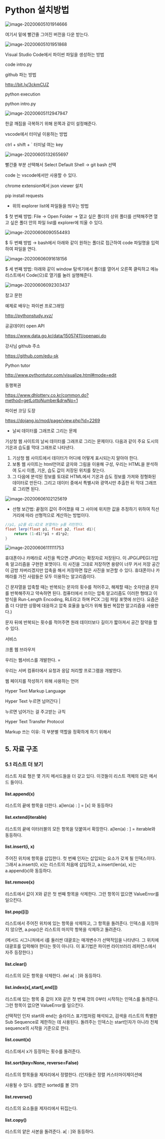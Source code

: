 # Python 설치방법





![image-20200605101914666](images/image-20200605101914666.png)



여기서 밑에 빨간줄 그어진 버전을 다운 받는다.

![image-20200605101951868](images/image-20200605101951868.png)

Visual Studio Code에서 파이썬 파일을 생성하는 방법

code intro.py

github 파는 방법





http://bit.ly/3ckmCUZ

python execution

python intro.py





![image-20200605112947947](images/image-20200605112947947.png)

한글 깨짐을 극복하기 위해 왼쪽과 같이 설정해준다.



vscode에서 터미널 이용하는 방법



ctrl + shift + ` 터미널 여는 key



![image-20200605132655697](images/image-20200605132655697.png)

빨간줄 부분 선택해서 Select Default Shell -> git bash 선택



code 는 vscode에서만 사용할 수 있다.

chrome extension에서 json viewer 설치



pip install requests



* 위의 explorer list에 파일들을 띄우는 방법

$ 첫 번째 방법: File → Open Folder → 열고 싶은 폴더의 상위 폴더를 선택해주면 열고 싶은 폴더 안의 파일 list를 explorer에 띄울 수 있다. 

![image-20200606090554493](images/image-20200606090554493.png)

$ 두 번째 방법 → bash에서 아래와 같이 원하는 폴더로 접근하여 code 파일명을 입력하여 파일을 연다.

![image-20200606091618156](images/image-20200606091618156.png)

$ 세 번째 방법: 아래와 같이 window 탐색기에서 폴더를 열어서 오른쪽 클릭하고 메뉴 리스트에서 Code(으)로 열기를 눌러 실행해준다.

![image-20200606092303437](images/image-20200606092303437.png)

참고 문헌

예제로 배우는 파이썬 프로그래밍

http://pythonstudy.xyz/

공공데이터 open API

https://www.data.go.kr/data/15057411/openapi.do

강사님 github 주소

https://github.com/edu-sk

Python tutor

http://www.pythontutor.com/visualize.html#mode=edit

동행복권

https://www.dhlottery.co.kr/common.do?method=getLottoNumber&drwNo=1

파이썬 코딩 도장

https://dojang.io/mod/page/view.php?id=2269



* 날씨 데이터를 그래프로 그리는 문제

기상청 웹 사이트의 날씨 데이터를 그래프로 그리는 문제이다. 다음과 같이  주요 도시의 기온과 습도를 막대 그래프로 나타낸다.

1. 기상청 웹 사이트에서 데이터가 어디에 어떻게 표시되는지 알아야 한다.
2. 보통 웹 사이트는 html언어로 글자와 그림을 이용해 구성, 우리는 HTML을 분석하여 도시 이름, 기온, 습도 값이 저장된 위치를 찾는다.
3. 그 다음에 분석된 정보를 토대로 HTML에서 기온과 습도 정보를 가져와 정형화된 데이터로 만든다. 그리고 데이터 중에서 특별시와 광역시만 추출한 뒤 막대 그래프로 그리면 된다.

![image-20200606102125619](images/image-20200606102125619.png)



* 선형 보간법: 끝점의 값이 주어졌을 때 그 사이에 위치한 값을 추정하기 위하여 직선 거리에 따라 선형적으로 계산하는 방법이다.

```java
//p1, p2를 d1:d2로 분할하는 p를 리턴한다.
float lerp(float p1, float p2, float d1){
    return (1-d1)*p1 + d1*p2;
}
```



![image-20200606111111753](images/image-20200606111111753.png)

휴대폰이나 카메라로 사진을 찍으면 JPG라는 확장자로 저장된다. 이 JPG(JPEG)가압축 알고리즘을 구현한 포맷이다. 이 사진을 그대로 저장하면 용량이 너무 커서 저장 공간이 금방 차버리겠지만 압축을 해서 저장하면 많은 사진을 보관할 수 있다. 휴대폰이나 카메라를 가진 사람들은 모두 이용하는 알고리즘이다.

긴 문자열을 압축할 때는 반복되는 문자의 횟수를 적어주고, 해제할 때는 숫자만큼 문자를 반복해주자고 약속하면 된다. 컴퓨터에서 쓰이는 압축 알고리즘도 이러한 형태고 이 방식을 Run-Length Encoding, RLE라고 하며 PCX 그림 파일 포맷에 쓰인다. 요즘은 좀 더 다양한 상황에 대응하고 압축 효율을 높이가 위해 훨씬 복잡한 알고리즘을 사용한다.)

문자 뒤에 반복되는 횟수를 적어주면 원래 데이터보다 길이가 짧아져서 공간 절약을 할 수 있다. 

서비스 



크롬 웹 브라우저

우리는 웹서비스를 개발한다. = 

우리는 서버 컴퓨터에서 요청과 응답 처리할 프로그램을 개발한다.

웹 페이지를 작성하기 위해 사용하는 언어

Hyper Text Markup Language

Hyper Text 누르면 넘어간다 | 

누르면 넘어가는 걸 주고받는 규칙

Hyper Text Transfer Protocol

Markup 쓰는 이유: 각 부분별 역할을 정확하게 하기 위해서



## 5. 자료 구조

### 5.1 리스트 더 보기

리스트 자료 형은 몇 가지 메서드들을 더 갖고 있다. 이것들이 리스트 객체의 모든 메서드 들이다.

#### list.append(x)

리스트의 끝에 항목을 더한다. a[len(a) : ] = [x] 와 동등하다

#### list.extend(iterable)

리스트의 끝에 이터러블의 모든 항목을 덧붙여서 확장한다. a[len(a) : ] = iterable와 동등하다.

#### list.insert(i, x)

주어진 위치에 항목을 삽입한다. 첫 번째 인자는 삽입되는 요소가 갖게 될 인덱스이다. 그래서 a.insert(0, x)는 리스트의 처음에 삽입하고, a.insert(len(a), x)는 a.append(x)와 동등하다.

#### list.remove(x)

리스트에서 값이 X와 같은 첫 번째 항목을 삭제한다. 그런 항목이 없으면 ValueError를 일으킨다.

#### list.pop([i])

리스트에서 주어진 위치에 있는 항목을 삭제하고, 그 항목을 돌려준다. 인덱스를 지정하지 않으면, a.pop()은 리스트의 마지막 항복을 삭제하고 돌려준다.

(메서드 시그니처에서 i를 둘러싼 대괄호는 매개변수가 선택적임을 나타낸다. 그 위치에 대괄호를 입력해야 한다는 뜻이 아니다. 이 표기법은 파이썬 라이브러리 레퍼런스에서 자주 등장한다.)

#### list.clear()

리스트의 모든 항목을 삭제한다. del a[ : ]와 동등하다.

#### list.index(x[,start[,end]])

리스트에 있는 항목 중 값이 X와 같은 첫 번째 것의 0부터 시작하는 인덱스를 돌려준다. 그런 항목이 없으면 ValueError를 일으킨다.

선택적인 인자 start와 end는 슬라이스 표기법처럼 해석되고, 검색을 리스트의 특별한 Sub Sequence로 제한하는 데 사용된다. 돌려주는 인덱스는 start인자가 아니라 전체 sequence의 시작을 기준으로 한다.

#### list.count(x)

리스트에서 x가 등장하는 횟수를 돌려준다.

#### list.sort(key=None, reverse=False)

리스트의 항목들을 제자리에서 정렬한다. (인자들은 정렬 커스터마이제이션에

사용될 수 있다. 설명은 sorted를 볼 것!!)

#### list.reverse()

리스트의 요소들을 제자리에서 뒤집는다.

#### list.copy()

리스트의 얕은 사본을 돌려준다. a[ : ]와 동등하다.
